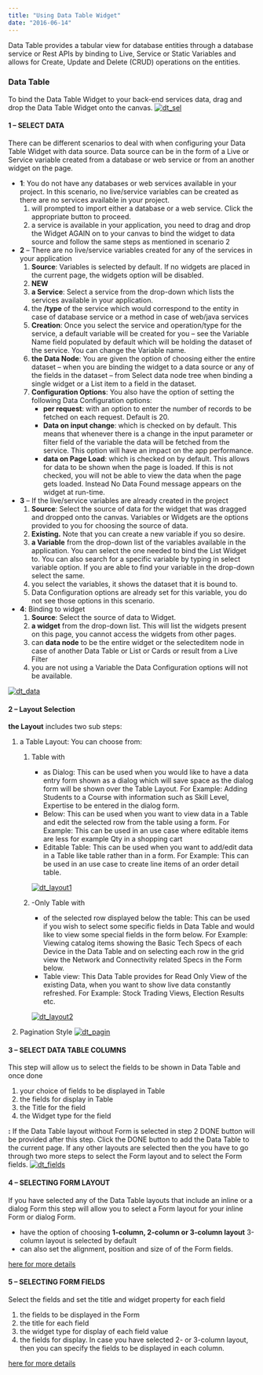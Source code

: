 ```yaml
---
title: "Using Data Table Widget"
date: "2016-06-14"
---
```


Data Table provides a tabular view for database entities through a database service or Rest APIs by binding to Live, Service or Static Variables and allows for Create, Update and Delete (CRUD) operations on the entities.

### Data Table

To bind the Data Table Widget to your back-end services data, drag and drop the Data Table Widget onto the canvas. [![dt_sel](../assets/dt_sel.png)](../assets/dt_sel.png)

#### 1 – SELECT DATA

There can be different scenarios to deal with when configuring your Data Table Widget with data source. Data source can be in the form of a Live or Service variable created from a database or web service or from an another widget on the page.

- **1**: You do not have any databases or web services available in your project. In this scenario, no live/service variables can be created as there are no services available in your project.
    1. will prompted to import either a database or a web service. Click the appropriate button to proceed.
    2. a service is available in your application, you need to drag and drop the Widget AGAIN on to your canvas to bind the widget to data source and follow the same steps as mentioned in scenario 2
- **2** – There are no live/service variables created for any of the services in your application
    1. **Source**: Variables is selected by default. If no widgets are placed in the current page, the widgets option will be disabled.
    2. **NEW**
    3. **a Service**: Select a service from the drop-down which lists the services available in your application.
    4. the **/type** of the service which would correspond to the entity in case of database service or a method in case of web/java services
    5. **Creation**: Once you select the service and operation/type for the service, a default variable will be created for you – see the Variable Name field populated by default which will be holding the dataset of the service. You can change the Variable name.
    6. **the Data Node**: You are given the option of choosing either the entire dataset – when you are binding the widget to a data source or any of the fields in the dataset – from Select data node tree when binding a single widget or a List item to a field in the dataset.
    7. **Configuration Options**: You also have the option of setting the following Data Configuration options:
        - **per request**: with an option to enter the number of records to be fetched on each request. Default is 20.
        - **Data on input change**: which is checked on by default. This means that whenever there is a change in the input parameter or filter field of the variable the data will be fetched from the service. This option will have an impact on the app performance.
        - **data on Page Load**: which is checked on by default. This allows for data to be shown when the page is loaded. If this is not checked, you will not be able to view the data when the page gets loaded. Instead No Data Found message appears on the widget at run-time.
- **3** – If the live/service variables are already created in the project
    1. **Source**: Select the source of data for the widget that was dragged and dropped onto the canvas. Variables or Widgets are the options provided to you for choosing the source of data.
    2. **Existing.** Note that you can create a new variable if you so desire.
    3. **a Variable** from the drop-down list of the variables available in the application. You can select the one needed to bind the List Widget to. You can also search for a specific variable by typing in select variable option. If you are able to find your variable in the drop-down select the same.
    4. you select the variables, it shows the dataset that it is bound to.
    5. Data Configuration options are already set for this variable, you do not see those options in this scenario.
- **4**: Binding to widget
    1. **Source**: Select the source of data to Widget.
    2. **a widget** from the drop-down list. This will list the widgets present on this page, you cannot access the widgets from other pages.
    3. can **data node** to be the entire widget or the selecteditem node in case of another Data Table or List or Cards or result from a Live Filter
    4. you are not using a Variable the Data Configuration options will not be available.

[![dt_data](../assets/dt_data.png)](../assets/dt_data.png)

#### 2 – Layout Selection

**the Layout** includes two sub steps:

1. a Table Layout: You can choose from:
    1. Table with
        
        - as Dialog: This can be used when you would like to have a data entry form shown as a dialog which will save space as the dialog form will be shown over the Table Layout. For Example: Adding Students to a Course with information such as Skill Level, Expertise to be entered in the dialog form.
        - Below: This can be used when you want to view data in a Table and edit the selected row from the table using a form. For Example: This can be used in an use case where editable items are less for example Qty in a shopping cart
        - Editable Table: This can be used when you want to add/edit data in a Table like table rather than in a form. For Example: This can be used in an use case to create line items of an order detail table.
        
        [![dt_layout1](../assets/dt_layout1.png)](../assets/dt_layout1.png)
    2. \-Only Table with
        
        - of the selected row displayed below the table: This can be used if you wish to select some specific fields in Data Table and would like to view some special fields in the form below. For Example: Viewing catalog items showing the Basic Tech Specs of each Device in the Data Table and on selecting each row in the grid view the Network and Connectivity related Specs in the Form below.
        - Table view: This Data Table provides for Read Only View of the existing Data, when you want to show live data constantly refreshed. For Example: Stock Trading Views, Election Results etc.
        
        [![dt_layout2](../assets/dt_layout2.png)](../assets/dt_layout2.png)
2. Pagination Style [![dt_pagin](../assets/dt_pagin.png)](../assets/dt_pagin.png)

#### 3 – SELECT DATA TABLE COLUMNS

This step will allow us to select the fields to be shown in Data Table and once done

1. your choice of fields to be displayed in Table
2. the fields for display in Table
3. the Title for the field
4. the Widget type for the field

**:** If the Data Table layout without Form is selected in step 2 DONE button will be provided after this step. Click the DONE button to add the Data Table to the current page. If any other layouts are selected then the you have to go through two more steps to select the Form layout and to select the Form fields. [![dt_fields](../assets/dt_fields.png)](../assets/dt_fields.png)

#### 4 – SELECTING FORM LAYOUT

If you have selected any of the Data Table layouts that include an inline or a dialog Form this step will allow you to select a Form layout for your inline Form or dialog Form.

- have the option of choosing **1-column, 2-column or 3-column layout** 3-column layout is selected by default
- can also set the alignment, position and size of of the Form fields.

[here for more details](/learn/using-live-form/#layout)

#### 5 – SELECTING FORM FIELDS

Select the fields and set the title and widget property for each field

1. the fields to be displayed in the Form
2. the title for each field
3. the widget type for display of each field value
4. the fields for display. In case you have selected 2- or 3-column layout, then you can specify the fields to be displayed in each column.

[here for more details](/learn/using-live-form/#fields)
